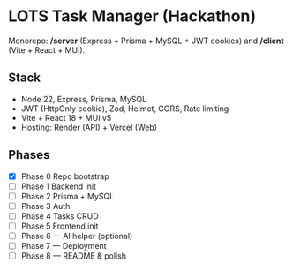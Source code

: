 ﻿# LOTS Task Manager (Hackathon)

Monorepo: **/server** (Express + Prisma + MySQL + JWT cookies) and **/client** (Vite + React + MUI).

## Stack
- Node 22, Express, Prisma, MySQL
- JWT (HttpOnly cookie), Zod, Helmet, CORS, Rate limiting
- Vite + React 18 + MUI v5
- Hosting: Render (API) + Vercel (Web)

## Phases
- [x] Phase 0  Repo bootstrap
- [ ] Phase 1  Backend init
- [ ] Phase 2  Prisma + MySQL
- [ ] Phase 3  Auth
- [ ] Phase 4  Tasks CRUD
- [ ] Phase 5  Frontend init
- [ ] Phase 6 — AI helper (optional)
- [ ] Phase 7 — Deployment
- [ ] Phase 8 — README & polish
